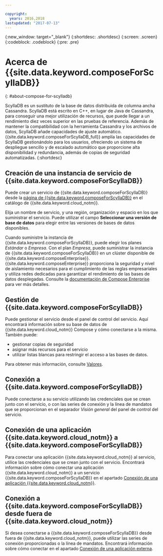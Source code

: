 ```yaml
---

copyright:
  years: 2016,2018
lastupdated: "2017-07-13"
---
```


{:new_window: target="_blank"}
{:shortdesc: .shortdesc}
{:screen: .screen}
{:codeblock: .codeblock}
{:pre: .pre}

# Acerca de {{site.data.keyword.composeForScyllaDB}}
{: #about-compose-for-scylladb}

ScyllaDB es un sustituto de la base de datos distribuida de columna ancha Cassandra. ScyllaDB está escrito en C++, en lugar de Java de Cassandra, para conseguir una mejor utilización de recursos, que puede llegar a un rendimiento diez veces superior en las pruebas de referencia. Además de mantener la compatibilidad con la herramienta Cassandra y los archivos de datos, ScyllaDB añade capacidades de ajuste automático. {{site.data.keyword.composeForScyllaDB_full}} amplía las capacidades de ScyllaDB gestionándolo para los usuarios, ofreciendo un sistema de despliegue sencillo y de escalado automático que proporcione alta disponibilidad y redundancia, además de copias de seguridad automatizadas.
{:shortdesc}

## Creación de una instancia de servicio de {{site.data.keyword.composeForScyllaDB}}

Puede crear un servicio de {{site.data.keyword.composeForScyllaDB}} desde la [página de {{site.data.keyword.composeForScyllaDB}}](https://console.{DomainName}/catalog/services/compose-for-scylladb/) en el catálogo de {{site.data.keyword.cloud_notm}}.

Elija un nombre de servicio, y una región, organización y espacio en los que suministrar el servicio. Puede utilizar el campo **Seleccionar una versión de base de datos** para elegir entre las versiones de bases de datos disponibles.

Cuando suministre la instancia de {{site.data.keyword.composeForScyllaDB}}, puede elegir los planes *Estándar* o *Empresa*. Con el plan *Empresa*, puede suministrar la instancia de {{site.data.keyword.composeForScyllaDB}} en un clúster disponible de {{site.data.keyword.composeEnterprise}}. {{site.data.keyword.composeEnterprise}} proporciona la seguridad y nivel de aislamiento necesarios para el cumplimiento de las reglas empresariales y utiliza redes dedicadas para garantizar el rendimiento de las bases de datos desplegadas. Consulte la [documentación de Compose Enterprise](../ComposeEnterprise/index.html) para ver más detalles.

## Gestión de {{site.data.keyword.composeForScyllaDB}}

Puede gestionar el servicio desde el panel de control del servicio. Aquí encontrará información sobre su base de datos de {{site.data.keyword.cloud_notm}} Compose y cómo conectarse a la misma. También puede:

- gestionar copias de seguridad
- asignar más recursos para el servicio 
- utilizar listas blancas para restringir el acceso a las bases de datos. 

Para obtener más información, consulte [Valores](./dashboard-settings.html).

## Conexión a {{site.data.keyword.composeForScyllaDB}}

Puede conectarse a su servicio utilizando las credenciales que se crean junto con el servicio, o con las series de conexión y la línea de mandatos que se proporcionan en el separador *Visión general* del panel de control del servicio.

## Conexión de una aplicación {{site.data.keyword.cloud_notm}} a {{site.data.keyword.composeForScyllaDB}}

Para conectar una aplicación {{site.data.keyword.cloud_notm}} al servicio, utilice las credenciales que se crean junto con el servicio. Encontrará información sobre cómo conectar una aplicación {{site.data.keyword.cloud_notm}} a un servicio {{site.data.keyword.composeForScyllaDB}} en el apartado [Conexión de una aplicación {{site.data.keyword.cloud_notm}}](./connecting-bluemix-app.html).

## Conexión a {{site.data.keyword.composeForScyllaDB}} desde fuera de {{site.data.keyword.cloud_notm}}

Si desea conectarse a {{site.data.keyword.composeForScyllaDB}} desde fuera de {{site.data.keyword.cloud_notm}}, puede utilizar las series de conexión proporcionadas o la línea de mandatos. Encontrará información sobre cómo conectar en el apartado [Conexión de una aplicación externa](./connecting-external.html).
